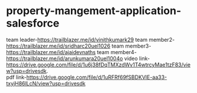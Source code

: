# property-mangement-application-salesforce 
team leader-https://trailblazer.me/id/vinithkumark29
team member2-https://trailblazer.me/id/sridharc20uel1026
team member3-https://trailblazer.me/id/ajaidevnaths
team member4-https://trailblazer.me/id/arunkumara20uel1004o
video link-https://drive.google.com/file/d/1u6j38fDqTMXzdWv1T4wtrcyMae1tzF83/view?usp=drivesdk.                         
pdf link-https://drive.google.com/file/d/1uRFRf69fSBDKVlE-aa33-txyjH86lLcN/view?usp=drivesdk
